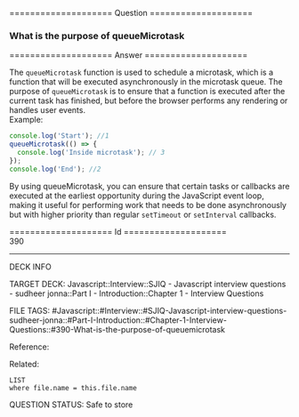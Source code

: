 ==================== Question ====================  

### What is the purpose of queueMicrotask  

==================== Answer ====================  

The `queueMicrotask` function is used to schedule a microtask, which is a
function that will be executed asynchronously in the microtask queue. The
purpose of `queueMicrotask` is to ensure that a function is executed after the
current task has finished, but before the browser performs any rendering or
handles user events.  
Example:

```javascript
console.log('Start'); //1
queueMicrotask(() => {
  console.log('Inside microtask'); // 3
});
console.log('End'); //2
```

By using queueMicrotask, you can ensure that certain tasks or callbacks are
executed at the earliest opportunity during the JavaScript event loop, making it
useful for performing work that needs to be done asynchronously but with higher
priority than regular `setTimeout` or `setInterval` callbacks.

==================== Id ====================  
390

---

DECK INFO

TARGET DECK: Javascript::Interview::SJIQ - Javascript interview questions - sudheer jonna::Part I - Introduction::Chapter 1 - Interview Questions

FILE TAGS: #Javascript::#Interview::#SJIQ-Javascript-interview-questions-sudheer-jonna::#Part-I-Introduction::#Chapter-1-Interview-Questions::#390-What-is-the-purpose-of-queuemicrotask

Reference:

Related:

```dataview
LIST
where file.name = this.file.name
```

QUESTION STATUS: Safe to store
